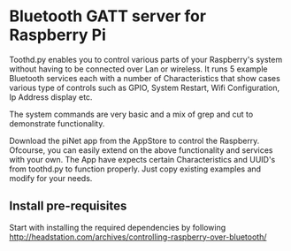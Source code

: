 # Bluetooth GATT server for Raspberry Pi

Toothd.py enables you to control various parts of your Raspberry's system without having to be connected over Lan or wireless. It runs 5 example Bluetooth services each with a number of Characteristics that show cases various type of controls such as GPIO, System Restart, Wifi Configuration, Ip Address display etc.

The system commands are very basic and a mix of grep and cut to demonstrate functionality.

Download the piNet app from the AppStore to control the Raspberry. Ofcourse, you can easily extend on the above functionality and services with your own. The App have expects certain Characteristics and UUID's from toothd.py to function properly. Just copy existing examples and modify for your needs.

## Install pre-requisites
Start with installing the required dependencies by following http://headstation.com/archives/controlling-raspberry-over-bluetooth/

